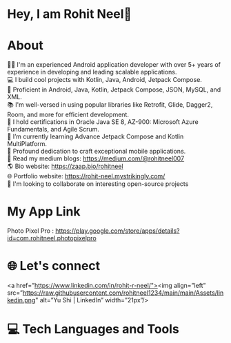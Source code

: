 # Hey, I am Rohit Neel👋
# About
👨‍💻 I'm an experienced Android application developer with over 5+ years of experience in developing and leading scalable applications.<br>
💻 I build cool projects with Kotlin, Java, Android, Jetpack Compose.<br>
📱 Proficient in Android, Java, Kotlin, Jetpack Compose, JSON, MySQL, and XML.<br>
📚 I'm well-versed in using popular libraries like Retrofit, Glide, Dagger2, Room, and more for efficient development.<br>
🏅 I hold certifications in Oracle Java SE 8, AZ-900: Microsoft Azure Fundamentals, and Agile Scrum.<br>
📲 I’m currently learning Advance Jetpack Compose and Kotlin MultiPlatform.<br>
📱 Profound dedication to craft exceptional mobile applications.<br>
📖 Read my medium blogs: https://medium.com/@rohitneel007<br>
🌎 Bio website: https://zaap.bio/rohitneel<br>
🌐 Portfolio website: https://rohit-neel.mystrikingly.com/<br>
🤝 I'm looking to collaborate on interesting open-source projects
# My App Link
Photo Pixel Pro : https://play.google.com/store/apps/details?id=com.rohitneel.photopixelpro

# 🌐 Let's connect
<a href=”https://www.linkedin.com/in/rohit-r-neel/"><img align=”left” src=”https://raw.githubusercontent.com/rohitneel1234/main/main/Assets/linkedin.png" alt=”Yu Shi | LinkedIn” width=”21px”/></a>

# 💻 Tech Languages and Tools
